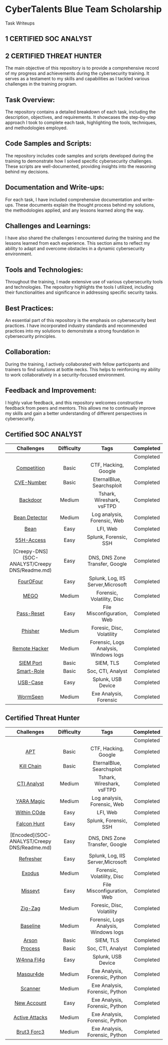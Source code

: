 # CyberTalents Blue Team Scholarship
Task Writeups
## 1 CERTIFIED SOC ANALYST
## 2 CERTIFIED THREAT HUNTER
The main objective of this repository is to provide a comprehensive record of my progress and achievements during the cybersecurity training. It serves as a testament to my skills and capabilities as I tackled various challenges in the training program.

## Task Overview:
The repository contains a detailed breakdown of each task, including the description, objectives, and requirements. It showcases the step-by-step approach I took to complete each task, highlighting the tools, techniques, and methodologies employed.

## Code Samples and Scripts:
The repository includes code samples and scripts developed during the training to demonstrate how I solved specific cybersecurity challenges. These scripts are well-documented, providing insights into the reasoning behind my decisions.

## Documentation and Write-ups:
For each task, I have included comprehensive documentation and write-ups. These documents explain the thought process behind my solutions, the methodologies applied, and any lessons learned along the way.

## Challenges and Learnings:
I have also shared the challenges I encountered during the training and the lessons learned from each experience. This section aims to reflect my ability to adapt and overcome obstacles in a dynamic cybersecurity environment.

## Tools and Technologies:
Throughout the training, I made extensive use of various cybersecurity tools and technologies. The repository highlights the tools I utilized, including their functionalities and significance in addressing specific security tasks.

## Best Practices:
An essential part of this repository is the emphasis on cybersecurity best practices. I have incorporated industry standards and recommended practices into my solutions to demonstrate a strong foundation in cybersecurity principles.

## Collaboration:
During the training, I actively collaborated with fellow participants and trainers to find solutions at bottle necks. This helps to reinforcing my ability to work collaboratively in a security-focused environment.

## Feedback and Improvement:
I highly value feedback, and this repository welcomes constructive feedback from peers and mentors. This allows me to continually improve my skills and gain a better understanding of different perspectives in cybersecurity.


## Certified SOC ANALYST

| Challenges                                               | Difficulty |       Tags                                         | Completed |
|:-------------:|:----------:|:--------------------------------------------------------------------------------------------------:|:---------:|
|               |            |                                                                                                    | Completed |
|   [Competition](SOC-ANALYST/Competition/Readme.MD)       |   Basic   |  CTF, Hacking, Google                                    | Completed |
|   [CVE-Number](SOC-ANALYST/CVE-Number/Readme.MD)         |   Basic   |  EternalBlue, Searchsploit                               | Completed |
|   [Backdoor](./SOC-ANALYST/Backdoor)                     |   Medium  |  Tshark, Wireshark, vsFTPD                               | Completed |
|   [Bean Detector](SOC-ANALYST/Beans-Detector/Readme.MD)  |   Medium  |  Log analysis, Forensic, Web                             | Completed |
|   [Bean](SOC-ANALYST/Bean)                               |   Easy    |  LFI, Web                                                | Completed |
|   [55H-Access](SOC-ANALYST/55H-Access/Readme.MD)         |   Easy    |  Splunk, Forensic, SSH                                   | Completed |
|   [Creepy-DNS](SOC-ANALYST/Creepy DNS/Readme.md)         |   Easy    |  DNS, DNS Zone Transfer, Google                          | Completed |
|   [FourOFour](SOC-ANALYST/FourOFour/Readme.MD)           |   Easy    |  Splunk,  Log, IIS Server,Microsoft                      | Completed |
|   [MEGO](SOC-ANALYST/MEGO/Readme.MD)                     |   Medium  |  Forensic, Volatility, Disc                              | Completed |
|   [Pass-Reset](SOC-ANALYST/Pass-Reset/Readme.MD)         |   Easy    |  File Misconfiguration, Web                              | Completed |
|   [Phisher](SOC-ANALYST/Phisher/Readme.MD)               |   Medium  |  Foresic, Disc, Volatility                               | Completed |
|   [Remote Hacker](SOC-ANALYST/Remote-hacker/Readme.MD)   |   Medium  |  Forensic, Logs Analysis, Windows logs                   | Completed |
|   [SIEM Port](SOC-ANALYST/SIEM-Port/Readme.MD)           |   Basic   |  SIEM, TLS                                               | Completed |
|   [Smart-Role](SOC-ANALYST/Smart-Role/Readme.MD)         |   Basic   |  Soc, CTI, Analyst                                       | Completed |
|   [USB-Case](SOC-ANALYST/USB-Case/Readme.MD)             |    Easy   |  Splunk, USB Device                                      | Completed |
|   [WormSeen](SOC-ANALYST/WormSeen/Readme.MD)             |   Medium  |  Exe Analysis, Forensic                                  | Completed |



## Certified Threat Hunter
| Challenges                                               | Difficulty |       Tags                                         | Completed |
|:-------------:|:----------:|:--------------------------------------------------------------------------------------------------:|:---------:|
|               |            |                                                                                                    | Completed |
|   [APT](SOC-ANALYST/Competition/Readme.MD)               |   Basic   |  CTF, Hacking, Google                                    | Completed |
|   [Kill Chain](SOC-ANALYST/CVE-Number/Readme.MD)         |   Basic   |  EternalBlue, Searchsploit                               | Completed |
|   [CTI Analyst](./SOC-ANALYST/Backdoor)                     |   Medium  |  Tshark, Wireshark, vsFTPD                               | Completed |
|   [YARA Magic](SOC-ANALYST/Beans-Detector/Readme.MD)  |   Medium  |  Log analysis, Forensic, Web                             | Completed |
|   [Within COde](SOC-ANALYST/Bean)                               |   Easy    |  LFI, Web                                                | Completed |
|   [Falcon Hunt](SOC-ANALYST/55H-Access/Readme.MD)         |   Easy    |  Splunk, Forensic, SSH                                   | Completed |
|   [Encoded](SOC-ANALYST/Creepy DNS/Readme.md)         |   Easy    |  DNS, DNS Zone Transfer, Google                          | Completed |
|   [Refresher](SOC-ANALYST/FourOFour/Readme.MD)           |   Easy    |  Splunk,  Log, IIS Server,Microsoft                      | Completed |
|   [Exodus](SOC-ANALYST/MEGO/Readme.MD)                     |   Medium  |  Forensic, Volatility, Disc                              | Completed |
|   [Misseyt](SOC-ANALYST/Pass-Reset/Readme.MD)         |   Easy    |  File Misconfiguration, Web                              | Completed |
|   [Zig-Zag](SOC-ANALYST/Phisher/Readme.MD)               |   Medium  |  Foresic, Disc, Volatility                               | Completed |
|   [Baseline](SOC-ANALYST/Remote-hacker/Readme.MD)   |   Medium  |  Forensic, Logs Analysis, Windows logs                   | Completed |
|   [Arson](SOC-ANALYST/SIEM-Port/Readme.MD)           |   Basic   |  SIEM, TLS                                               | Completed |
|   [Process](SOC-ANALYST/Smart-Role/Readme.MD)         |   Basic   |  Soc, CTI, Analyst                                       | Completed |
|   [W4nna Fl4g](SOC-ANALYST/USB-Case/Readme.MD)             |    Easy   |  Splunk, USB Device                                      | Completed |
|   [Masqur4de](SOC-ANALYST/WormSeen/Readme.MD)             |   Medium  |  Exe Analysis, Forensic, Python                          | Completed |
|   [Scanner](SOC-ANALYST/WormSeen/Readme.MD)             |   Medium  |  Exe Analysis, Forensic, Python                          | Completed |
|   [New Account](SOC-ANALYST/WormSeen/Readme.MD)             |   Easy |  Exe Analysis, Forensic, Python                          | Completed |
|   [Active Attacks](SOC-ANALYST/WormSeen/Readme.MD)             |   Medium  |  Exe Analysis, Forensic, Python                          | Completed |
|   [Brut3 Forc3](SOC-ANALYST/WormSeen/Readme.MD)             |   Medium  |  Exe Analysis, Forensic, Python                          | Completed |
